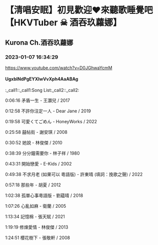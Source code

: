 # 【清唱安眠】初見歡迎❤來聽歌睡覺吧【HKVTuber ☠ 酒吞玖蘿娜】

## Kurona Ch.酒吞玖蘿娜

### 2023-01-07 16:34:29

https://www.youtube.com/watch?v=D0JGhwaYcmM

#### UgxbINdPgEYXIwVvXph4AaABAg

:_call1::_call1:Song List:_call2::_call2:

0:06:16 矛盾一生 - 王灝兒 / 2017

0:12:58 不許你注定一人 - Dear Jane / 2019

0:19:58 可愛くてごめん - HoneyWorks / 2022

0:25:58 囍帖街 - 謝安琪 / 2008

0:30:52 她說 - 林俊傑 / 2010

0:38:39 分分鐘需要你 - 林子祥 / 1980

0:43:31 開始戀愛 - E-Kids / 2002

0:49:38 不求月老 (如果可以 粵語版) - 許東晴 (填詞：挽歌之聲) / 2022

0:57:18 那些年 - 胡夏 / 2012

1:02:38 孤單心事粵語版 - 劉藴晴 / 2018

1:07:26 心亂如麻 - 衛蘭 / 2005

1:13:34 記憶棉 - 張天賦 / 2021

1:19:19 修煉愛情 - 林俊傑 / 2013

1:24:51 櫻花樹下 - 張敬軒 / 2008

